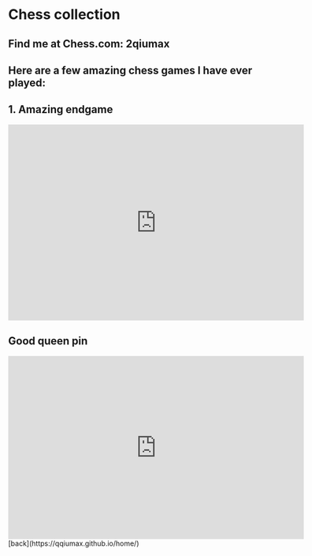 # Chess collection
## Find me at Chess.com: 2qiumax
## Here are a few amazing chess games I have ever played:
## **1. Amazing endgame**
<iframe src="https://lichess.org/embed/5cvIw3nF#68?theme=auto&bg=auto"
width=600 height=397 frameborder=0></iframe>

## **Good queen pin**
<iframe width=600 height=371 src="https://lichess.org/study/embed/zg8DYyFB/q9PbLH96#60" frameborder=0></iframe>
[back](https://qqiumax.github.io/home/)
